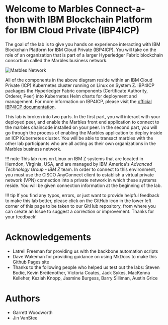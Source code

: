 # Welcome to Marbles Connect-a-thon with IBM Blockchain Platform for IBM Cloud Private (IBP4ICP)

The goal of the lab is to give you hands on experience interacting with IBM Blockchain Platform for IBM Cloud Private (IBP4ICP). You will take on the role of an organization that is part of a larger Hyperledger Fabric blockchain consortium called the Marbles business network.

![Marbles Network](images/marbles_network_diagram.png)

All of the components in the above diagram reside within an IBM Cloud Private (ICP) Kubernetes cluster running on Linux on System Z. IBP4ICP packages the Hyperledger Fabric components (Certificate Authority, Orderer, Peer) into Kubernetes Helm charts for deployment and management. For more information on IBP4ICP, please visit the [official IBP4ICP documentation](https://cloud.ibm.com/docs/services/blockchain?topic=blockchain-ibp-icp-about#overview "IBP4ICP documentation").

This lab is broken into two parts. In the first part, you will interact with your deployed peer, and enable the Marbles front end application to connect to the marbles chaincode installed on your peer. In the second part, you will go through the process of enabling the Marbles application to deploy inside an ICP Kubernetes cluster. You will be able to transact marbles with the other lab participants who are all acting as their own organizations in the Marbles business network.

!!! note
    This lab runs on Linux on IBM Z systems that are located in Herndon, Virginia, USA, and are managed by IBM America's *Advanced Technology Group - IBM Z* team. In order to connect to this environment, you must use the CISCO AnyConnect client to establish a virtual private network (VPN) connection into a private network in which these systems reside. You will be given connection information at the beginning of the lab.

!!! tip
    If you find any typos, errors, or just want to provide helpful feedback to make this lab better, please click on the GitHub icon in the lower left corner of this page to be taken to our GitHub repository, from where you can create an Issue to suggest a correction or improvement. Thanks for your feedback!

# Acknowledgements
* Latrell Freeman for providing us with the backbone automation scripts
* Dave Wakeman for providing guidance on using MkDocs to make this Github Pages site
* Thanks to the following people who helped us test out the labs: Steven Bodie, Kevin Breitenother, Victoria Coates, Jack Sykes, MacKenna Kelleher, Keziah Knopp, Jasmine Burgess, Barry Silliman, Austin Grice

# Authors
* Garrett Woodworth
* Jin VanStee

